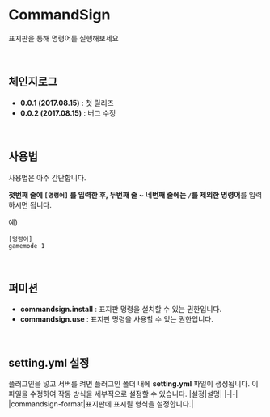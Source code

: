 # CommandSign
표지판을 통해 명령어를 실행해보세요

<br>

## 체인지로그
* **0.0.1 (2017.08.15)** : 첫 릴리즈
* **0.0.2 (2017.08.15)** : 버그 수정

<br>

## 사용법
사용법은 아주 간단합니다.

**첫번째 줄에 `[명령어]` 를 입력한 후, 두번째 줄 ~ 네번째 줄에는 `/`를 제외한 명령어**를 입력하시면 됩니다.

예) 
```
[명령어]
gamemode 1
```

<br>

## 퍼미션
* **commandsign.install** : 표지판 명령을 설치할 수 있는 권한입니다.
* **commandsign.use** : 표지판 명령을 사용할 수 있는 권한입니다.

<br>

## setting.yml 설정
플러그인을 넣고 서버를 켜면 플러그인 폴더 내에 **setting.yml** 파일이 생성됩니다. 이 파일을 수정하여 작동 방식을 세부적으로 설정할 수 있습니다.
|설정|설명|
|-|-|
|commandsign-format|표지판에 표시될 형식을 설정합니다.|

